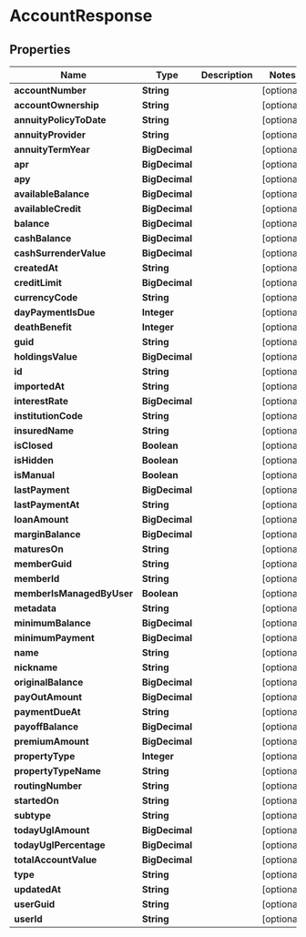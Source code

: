

# AccountResponse


## Properties

Name | Type | Description | Notes
------------ | ------------- | ------------- | -------------
**accountNumber** | **String** |  |  [optional]
**accountOwnership** | **String** |  |  [optional]
**annuityPolicyToDate** | **String** |  |  [optional]
**annuityProvider** | **String** |  |  [optional]
**annuityTermYear** | **BigDecimal** |  |  [optional]
**apr** | **BigDecimal** |  |  [optional]
**apy** | **BigDecimal** |  |  [optional]
**availableBalance** | **BigDecimal** |  |  [optional]
**availableCredit** | **BigDecimal** |  |  [optional]
**balance** | **BigDecimal** |  |  [optional]
**cashBalance** | **BigDecimal** |  |  [optional]
**cashSurrenderValue** | **BigDecimal** |  |  [optional]
**createdAt** | **String** |  |  [optional]
**creditLimit** | **BigDecimal** |  |  [optional]
**currencyCode** | **String** |  |  [optional]
**dayPaymentIsDue** | **Integer** |  |  [optional]
**deathBenefit** | **Integer** |  |  [optional]
**guid** | **String** |  |  [optional]
**holdingsValue** | **BigDecimal** |  |  [optional]
**id** | **String** |  |  [optional]
**importedAt** | **String** |  |  [optional]
**interestRate** | **BigDecimal** |  |  [optional]
**institutionCode** | **String** |  |  [optional]
**insuredName** | **String** |  |  [optional]
**isClosed** | **Boolean** |  |  [optional]
**isHidden** | **Boolean** |  |  [optional]
**isManual** | **Boolean** |  |  [optional]
**lastPayment** | **BigDecimal** |  |  [optional]
**lastPaymentAt** | **String** |  |  [optional]
**loanAmount** | **BigDecimal** |  |  [optional]
**marginBalance** | **BigDecimal** |  |  [optional]
**maturesOn** | **String** |  |  [optional]
**memberGuid** | **String** |  |  [optional]
**memberId** | **String** |  |  [optional]
**memberIsManagedByUser** | **Boolean** |  |  [optional]
**metadata** | **String** |  |  [optional]
**minimumBalance** | **BigDecimal** |  |  [optional]
**minimumPayment** | **BigDecimal** |  |  [optional]
**name** | **String** |  |  [optional]
**nickname** | **String** |  |  [optional]
**originalBalance** | **BigDecimal** |  |  [optional]
**payOutAmount** | **BigDecimal** |  |  [optional]
**paymentDueAt** | **String** |  |  [optional]
**payoffBalance** | **BigDecimal** |  |  [optional]
**premiumAmount** | **BigDecimal** |  |  [optional]
**propertyType** | **Integer** |  |  [optional]
**propertyTypeName** | **String** |  |  [optional]
**routingNumber** | **String** |  |  [optional]
**startedOn** | **String** |  |  [optional]
**subtype** | **String** |  |  [optional]
**todayUglAmount** | **BigDecimal** |  |  [optional]
**todayUglPercentage** | **BigDecimal** |  |  [optional]
**totalAccountValue** | **BigDecimal** |  |  [optional]
**type** | **String** |  |  [optional]
**updatedAt** | **String** |  |  [optional]
**userGuid** | **String** |  |  [optional]
**userId** | **String** |  |  [optional]



